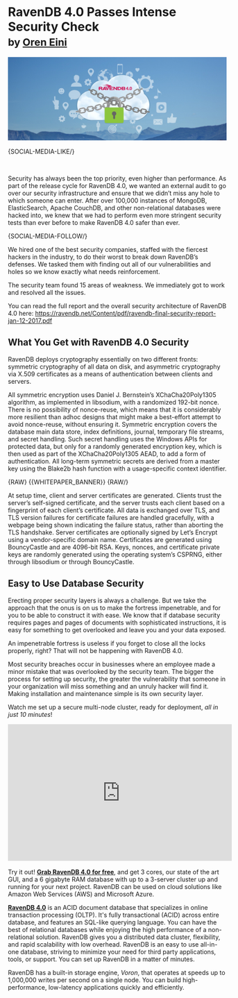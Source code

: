 # RavenDB 4.0 Passes Intense Security Check<br/><small>by <a href="https://www.linkedin.com/in/ravendb/">Oren Eini</a></small>

![RavenDB 4.0 Passes Intense Security Check](images/ravendb40-passes-intense-security-check.png)

{SOCIAL-MEDIA-LIKE/}

<br/>

Security has always been the top priority, even higher than performance. As part of the release cycle for RavenDB 4.0, we wanted an external audit to go over our security infrastructure and ensure that we didn’t miss any hole to which someone can enter. After over 100,000 instances of MongoDB, ElasticSearch, Apache CouchDB, and other non-relational databases were hacked into, we knew that we had to perform even more stringent security tests than ever before to make RavenDB 4.0 safer than ever.

{SOCIAL-MEDIA-FOLLOW/}

We hired one of the best security companies, staffed with the fiercest hackers in the industry, to do their worst to break down RavenDB’s defenses. We tasked them with finding out all of our vulnerabilities and holes so we know exactly what needs reinforcement.

The security team found 15 areas of weakness. We immediately got to work and resolved all the issues.

You can read the full report and the overall security architecture of RavenDB 4.0 here:
<a href="https://ravendb.net/Content/pdf/ravendb-final-security-report-jan-12-2017.pdf">https://ravendb.net/Content/pdf/ravendb-final-security-report-jan-12-2017.pdf</a>

## What You Get with RavenDB 4.0 Security

RavenDB deploys cryptography essentially on two different fronts: symmetric cryptography of all data on disk, and asymmetric cryptography via X.509 certificates as a means of authentication between clients and servers.

All symmetric encryption uses Daniel J. Bernstein’s XChaCha20Poly1305 algorithm, as implemented in libsodium, with a randomized 192-bit nonce. There is no possibility of nonce-reuse, which means that it is considerably more resilient than adhoc designs that might make a best-effort attempt to avoid nonce-reuse, without ensuring it. Symmetric encryption covers the database main data store, index definitions, journal, temporary file streams, and secret handling. Such secret handling uses the Windows APIs for protected data, but only for a randomly generated encryption key, which is then used as part of the XChaCha20Poly1305 AEAD, to add a form of authentication. All long-term symmetric secrets are derived from a master key using the Blake2b hash function with a usage-specific context identifier.

{RAW}
{{WHITEPAPER_BANNER}}
{RAW/}

At setup time, client and server certificates are generated. Clients trust the server’s self-signed certificate, and the server trusts each client based on a fingerprint of each client’s certificate. All data is exchanged over TLS, and TLS version failures for certificate failures are handled gracefully, with a webpage being shown indicating the failure status, rather than aborting the TLS handshake. Server certificates are optionally signed by Let’s Encrypt using a vendor-specific domain name. Certificates are generated using BouncyCastle and are 4096-bit RSA. 
Keys, nonces, and certificate private keys are randomly generated using the operating system’s CSPRNG, either through libsodium or through BouncyCastle.

## Easy to Use Database Security

Erecting proper security layers is always a challenge. But we take the approach that the onus is on us to make the fortress impenetrable, and for you to be able to construct it with ease. We know that if database security requires pages and pages of documents with sophisticated instructions, it is easy for something to get overlooked and leave you and your data exposed.

An impenetrable fortress is useless if you forget to close all the locks properly, right? That will not be happening with RavenDB 4.0.

Most security breaches occur in businesses where an employee made a minor mistake that was overlooked by the security team. The bigger the process for setting up security, the greater the vulnerability that someone in your organization will miss something and an unruly hacker will find it. Making installation and maintenance simple is its own security layer.

Watch me set up a secure multi-node cluster, ready for deployment, <em>all in just 10 minutes</em>!

<div class="youtube-frame">
    <div class="embed-responsive embed-responsive-16by9">
        <iframe class="embed-responsive-item" width="516" height="315" src="https://www.youtube.com/embed/K-2iZ_lJVag" frameborder="0" allowfullscreen></iframe>
    </div>
</div>

<div class="bottom-line">
    <p>
        Try it out! <a href="https://ravendb.net/downloads#server/dev"><strong>Grab RavenDB 4.0 for free</strong></a>, and get 3 cores, our state of the art GUI, and a 6 gigabyte RAM database with up to a 3-server cluster up and running for your next project. RavenDB can be used on cloud solutions like Amazon Web Services (AWS) and Microsoft Azure.
    </p>
    <p>
        <a href="http://ravendb.net/"><strong>RavenDB 4.0</strong></a> is an ACID document database that specializes in online transaction processing (OLTP). It's fully transactional (ACID) across entire database, and features an SQL-like querying language. You can have the best of relational databases while enjoying the high performance of a non-relational solution. RavenDB gives you a distributed data cluster, flexibility, and rapid scalability with low overhead. RavenDB is an easy to use all-in-one database, striving to minimize your need for third party applications, tools, or support. You can set up RavenDB in a matter of minutes. 
    </p>
    <p>
        RavenDB has a built-in storage engine, <em>Voron</em>, that operates at speeds up to 1,000,000 writes per second on a single node. You can build high-performance, low-latency applications quickly and efficiently.
    </p>
</div>

